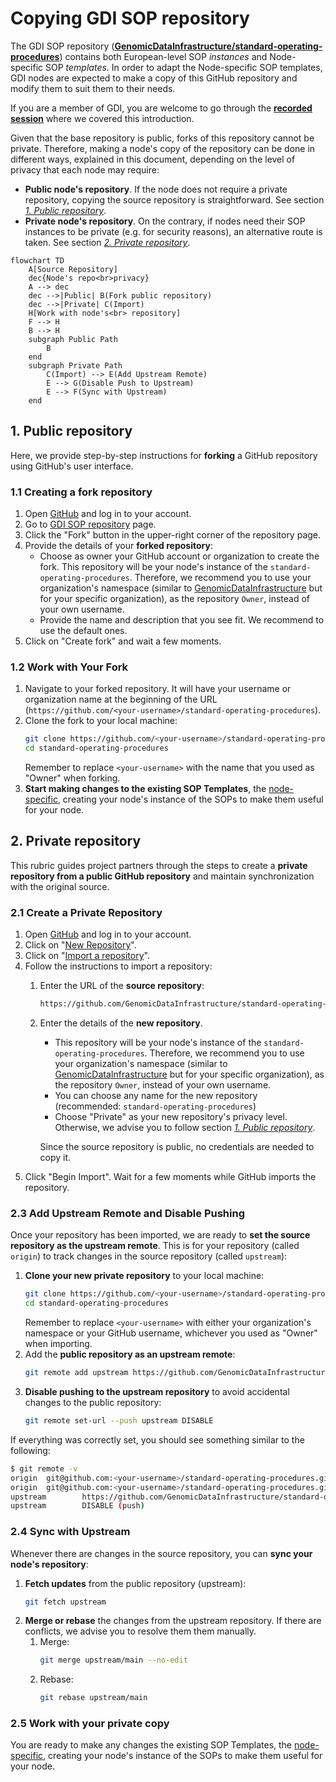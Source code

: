 # Copying GDI SOP repository
The GDI SOP repository ([**GenomicDataInfrastructure/standard-operating-procedures**](https://github.com/GenomicDataInfrastructure/standard-operating-procedures)) contains both European-level SOP _instances_ and Node-specific SOP _templates_. In order to adapt the Node-specific SOP templates, GDI nodes are expected to make a copy of this GitHub repository and modify them to suit them to their needs.

If you are a member of GDI, you are welcome to go through the [**recorded session**](https://drive.google.com/file/d/1DMbFP1xwu48aOPARTK2y_IVjFYt1bz10/view?usp=drive_link) where we covered this introduction.

Given that the base repository is public, forks of this repository cannot be private. Therefore, making a node's copy of the repository can be done in different ways, explained in this document, depending on the level of privacy that each node may require:
- **Public node's repository**. If the node does not require a private repository, copying the source repository is straightforward. See section _[1. Public repository](#1-public-repository)_.
- **Private node's repository**. On the contrary, if nodes need their SOP instances to be private (e.g. for security reasons), an alternative route is taken. See section _[2. Private repository](#2-private-repository)_.

````mermaid
flowchart TD
    A[Source Repository] 
    dec{Node's repo<br>privacy}
    A --> dec
    dec -->|Public| B(Fork public repository)
    dec -->|Private| C(Import)    
    H[Work with node's<br> repository]
    F --> H
    B --> H
    subgraph Public Path
        B
    end
    subgraph Private Path
        C(Import) --> E(Add Upstream Remote)
        E --> G(Disable Push to Upstream)
        E --> F(Sync with Upstream)
    end
````

## 1. Public repository
Here, we provide step-by-step instructions for **forking** a GitHub repository using GitHub's user interface.

### 1.1 Creating a fork repository

1. Open [GitHub](https://github.com/) and log in to your account.
1. Go to [GDI SOP repository](https://github.com/GenomicDataInfrastructure/standard-operating-procedures) page.
1. Click the "Fork" button in the upper-right corner of the repository page.
1. Provide the details of your **forked repository**: 
    - Choose as owner your GitHub account or organization to create the fork. This repository will be your node's instance of the ``standard-operating-procedures``. Therefore, we recommend you to use your organization's namespace (similar to [GenomicDataInfrastructure](https://github.com/GenomicDataInfrastructure) but for your specific organization), as the repository ``Owner``, instead of your own username. 
    - Provide the name and description that you see fit. We recommend to use the default ones.
1. Click on "Create fork" and wait a few moments.

### 1.2 Work with Your Fork
1. Navigate to your forked repository. It will have your username or organization name at the beginning of the URL (``https://github.com/<your-username>/standard-operating-procedures``).
1. Clone the fork to your local machine:
    ````bash
    git clone https://github.com/<your-username>/standard-operating-procedures.git
    cd standard-operating-procedures
    ````
    Remember to replace ``<your-username>`` with the name that you used as "Owner" when forking.
1. **Start making changes to the existing SOP Templates**, the [node-specific](../sops/node-specific/), creating your node's instance of the SOPs to make them useful for your node.

## 2. Private repository

This rubric guides project partners through the steps to create a **private repository from a public GitHub repository** and maintain synchronization with the original source.

### 2.1 Create a Private Repository

1. Open [GitHub](https://github.com/) and log in to your account.
1. Click on "[New Repository](https://github.com/new)".
1. Click on "[Import a repository](https://github.com/new/import)".
1. Follow the instructions to import a repository:
    1. Enter the URL of the **source repository**:
        ```markdown
        https://github.com/GenomicDataInfrastructure/standard-operating-procedures
        ```
    1. Enter the details of the **new repository**. 
        - This repository will be your node's instance of the ``standard-operating-procedures``. Therefore, we recommend you to use your organization's namespace (similar to [GenomicDataInfrastructure](https://github.com/GenomicDataInfrastructure) but for your specific organization), as the repository ``Owner``, instead of your own username. 
        - You can choose any name for the new repository (recommended: ``standard-operating-procedures``)
        - Choose "Private" as your new repository's privacy level. Otherwise, we advise you to follow section _[1. Public repository](#1-public-repository)_.
    
        Since the source repository is public, no credentials are needed to copy it.
1. Click "Begin Import". Wait for a few moments while GitHub imports the repository.

### 2.3 Add Upstream Remote and Disable Pushing
Once your repository has been imported, we are ready to **set the source repository as the upstream remote**. This is for your repository (called ``origin``) to track changes in the source repository (called ``upstream``):
1. **Clone your new private repository** to your local machine:
    ````bash
    git clone https://github.com/<your-username>/standard-operating-procedures.git
    cd standard-operating-procedures
    ````
    Remember to replace ``<your-username>`` with either your organization's namespace or your GitHub username, whichever you used as "Owner" when importing.
1. Add the **public repository as an upstream remote**:
    ````bash
    git remote add upstream https://github.com/GenomicDataInfrastructure/standard-operating-procedures.git
    ````
1. **Disable pushing to the upstream repository** to avoid accidental changes to the public repository:
    ````bash
    git remote set-url --push upstream DISABLE
    ````

If everything was correctly set, you should see something similar to the following:
````bash
$ git remote -v
origin  git@github.com:<your-username>/standard-operating-procedures.git (fetch)
origin  git@github.com:<your-username>/standard-operating-procedures.git (push)
upstream        https://github.com/GenomicDataInfrastructure/standard-operating-procedures.git (fetch)
upstream        DISABLE (push)
````

### 2.4 Sync with Upstream
Whenever there are changes in the source repository, you can **sync your node's repository**:
1. **Fetch updates** from the public repository (upstream):
    ````bash
    git fetch upstream
    ````
1. **Merge or rebase** the changes from the upstream repository. If there are conflicts, we advise you to resolve them them manually.
    1. Merge:
        ````bash
        git merge upstream/main --no-edit
        ````
    1. Rebase:
        ````bash
        git rebase upstream/main
        ````
### 2.5 Work with your private copy
You are ready to make any changes the existing SOP Templates, the [node-specific](../sops/node-specific/), creating your node's instance of the SOPs to make them useful for your node.